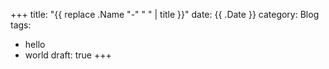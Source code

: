 +++
title: "{{ replace .Name "-" " " | title }}"
date: {{ .Date }}
category: Blog
tags:
 - hello
 - world
draft: true
+++
